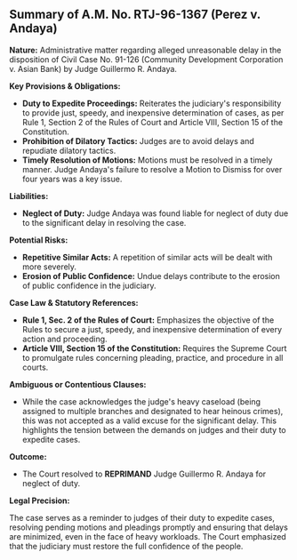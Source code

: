 ## Summary of A.M. No. RTJ-96-1367 (Perez v. Andaya)

**Nature:** Administrative matter regarding alleged unreasonable delay in the disposition of Civil Case No. 91-126 (Community Development Corporation v. Asian Bank) by Judge Guillermo R. Andaya.

**Key Provisions & Obligations:**

*   **Duty to Expedite Proceedings:** Reiterates the judiciary's responsibility to provide just, speedy, and inexpensive determination of cases, as per Rule 1, Section 2 of the Rules of Court and Article VIII, Section 15 of the Constitution.
*   **Prohibition of Dilatory Tactics:** Judges are to avoid delays and repudiate dilatory tactics.
*   **Timely Resolution of Motions:**  Motions must be resolved in a timely manner. Judge Andaya's failure to resolve a Motion to Dismiss for over four years was a key issue.

**Liabilities:**

*   **Neglect of Duty:** Judge Andaya was found liable for neglect of duty due to the significant delay in resolving the case.

**Potential Risks:**

*   **Repetitive Similar Acts:** A repetition of similar acts will be dealt with more severely.
*   **Erosion of Public Confidence:** Undue delays contribute to the erosion of public confidence in the judiciary.

**Case Law & Statutory References:**

*   **Rule 1, Sec. 2 of the Rules of Court:** Emphasizes the objective of the Rules to secure a just, speedy, and inexpensive determination of every action and proceeding.
*   **Article VIII, Section 15 of the Constitution:** Requires the Supreme Court to promulgate rules concerning pleading, practice, and procedure in all courts.

**Ambiguous or Contentious Clauses:**

*   While the case acknowledges the judge's heavy caseload (being assigned to multiple branches and designated to hear heinous crimes), this was not accepted as a valid excuse for the significant delay. This highlights the tension between the demands on judges and their duty to expedite cases.

**Outcome:**

*   The Court resolved to **REPRIMAND** Judge Guillermo R. Andaya for neglect of duty.

**Legal Precision:**

The case serves as a reminder to judges of their duty to expedite cases, resolving pending motions and pleadings promptly and ensuring that delays are minimized, even in the face of heavy workloads. The Court emphasized that the judiciary must restore the full confidence of the people.
